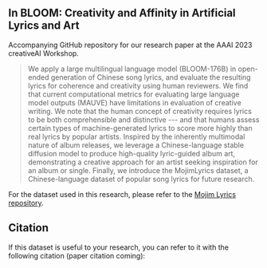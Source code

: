 ## In BLOOM: Creativity and Affinity in Artificial Lyrics and Art

Accompanying GitHub repository for our research paper at the AAAI 2023 creativeAI Workshop.

> We apply a large multilingual language model (BLOOM-176B) in open-ended generation of Chinese song lyrics, and evaluate the resulting lyrics for coherence and creativity using human reviewers.  We find that current computational metrics for evaluating large language model outputs (MAUVE) have limitations in evaluation of creative writing.  We note that the human concept of creativity requires lyrics to be both comprehensible and distinctive --- and that humans assess certain types of machine-generated lyrics to score more highly than real lyrics by popular artists.  Inspired by the inherently multimodal nature of album releases, we leverage a Chinese-language stable diffusion model to produce high-quality lyric-guided album art, demonstrating a creative approach for an artist seeking inspiration for an album or single.  Finally, we introduce the MojimLyrics dataset, a Chinese-language dataset of popular song lyrics for future research.

For the dataset used in this research, please refer to the [Mojim Lyrics repository](https://github.com/ecrows/mojim-lyrics).

## Citation

If this dataset is useful to your research, you can refer to it with the following citation (paper citation coming):

